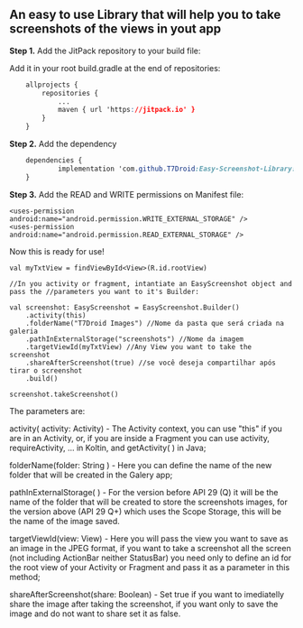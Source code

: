 ## An easy to use Library that will help you to take screenshots of the views in yout app



**Step 1.** Add the JitPack repository to your build file:



Add it in your root build.gradle at the end of repositories:

```css
	allprojects {
		repositories {
			...
			maven { url 'https://jitpack.io' }
		}
	}
```

**Step 2.** Add the dependency

```css
	dependencies {
	        implementation 'com.github.T7Droid:Easy-Screenshot-Library:Tag'
	}
```



**Step 3.** Add the READ and WRITE permissions on Manifest file:



```
<uses-permission android:name="android.permission.WRITE_EXTERNAL_STORAGE" />
<uses-permission android:name="android.permission.READ_EXTERNAL_STORAGE" />
```



Now this is ready for use!

```
val myTxtView = findViewById<View>(R.id.rootView)

//In you activity or fragment, intantiate an EasyScreenshot object and pass the //parameters you want to it's Builder:

val screenshot: EasyScreenshot = EasyScreenshot.Builder()
    .activity(this)
    .folderName("T7Droid Images") //Nome da pasta que será criada na galeria
    .pathInExternalStorage("screenshots") //Nome da imagem
    .targetViewId(myTxtView) //Any View you want to take the screenshot
    .shareAfterScreenshot(true) //se você deseja compartilhar após tirar o screenshot
    .build()

screenshot.takeScreenshot()
```



The parameters are:



activity( activity: Activity) - The Activity context, you can use "this" if you are in an Activity, or, if you are inside a Fragment you can use activity, requireActivity, ... in Koltin, and getActivity( ) in Java;

folderName(folder: String ) - Here you can define the name of the new folder that will be created in the Galery app;

pathInExternalStorage( ) - For the version before API 29 (Q) it will be the name of the folder that will be created to store the screenshots images, for the version above (API 29 Q+) which uses the Scope Storage, this will be the name  of the image saved.

targetViewId(view: View) - Here you will pass the view you want to save as an image in the JPEG format, if you want to take a screenshot all the screen (not including ActionBar neither StatusBar) you need only to define an id for the root view of your Activity or Fragment and pass it as a parameter in this method;

shareAfterScreenshot(share: Boolean) - Set true if you want to imediatelly share the image after taking the screenshot, if you want only to save the image and do not want to share set it as false.


